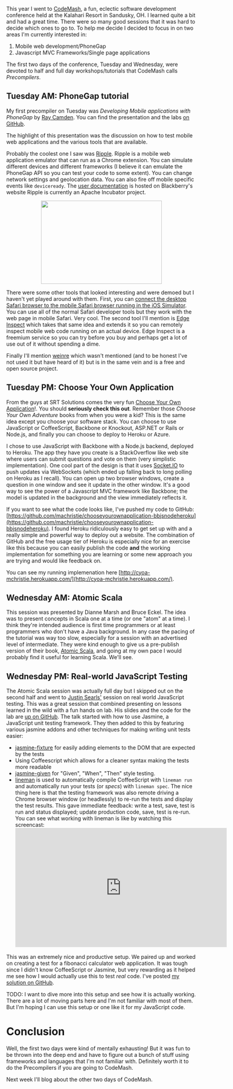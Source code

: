 <!--
vim: ts=4 sw=4 et ai tw=80:
# CodeMash 2013 Part I: Precompilers
-->

This year I went to [CodeMash](http://codemash.org/), a fun, eclectic software
development conference held at the Kalahari Resort in Sandusky, OH. I learned
quite a bit and had a great time. There were so many good sessions that it was
hard to decide which ones to go to. To help me decide I decided to focus in on
two areas I'm currently interested in:

1. Mobile web development/PhoneGap
2. Javascript MVC Frameworks/Single page applications

The first two days of the conference, Tuesday and Wednesday, were devoted to
half and full day workshops/tutorials that CodeMash calls *Precompilers*.  

## Tuesday AM: PhoneGap tutorial

My first precompiler on Tuesday was *Developing Mobile applications with
PhoneGap* by [Ray Camden](http://www.raymondcamden.com/). You can find the
presentation and the labs [on
GitHub](https://github.com/cfjedimaster/DevelopingMobileAppsWithPhoneGap).

The highlight of this presentation was the discussion on how to test mobile web
applications and the various tools that are available.

Probably the coolest one I saw was
[Ripple](https://github.com/blackberry/Ripple-UI). Ripple is a mobile web
application emulator that can run as a Chrome extension. You can simulate
different devices and different frameworks (I believe it can emulate the
PhoneGap API so you can test your code to some extent). You can change network
settings and geolocation data.  You can also fire off mobile specific events
like `deviceready`. The [user
documentation](https://developer.blackberry.com/html5/documentation/getting_started_with_ripple_1866966_11.html)
is hosted on Blackberry's website Ripple is currently an Apache Incubator
project.


<div class="separator" style="clear: both; text-align: center;">
<a href="http://2.bp.blogspot.com/-8GKFI9XA0h8/UQHbjDFqb6I/AAAAAAAABXE/gG1gvGncuGY/s1600/ripple3.png" imageanchor="1" style="margin-left:1em; margin-right:1em"><img border="0" height="220" width="320" src="http://2.bp.blogspot.com/-8GKFI9XA0h8/UQHbjDFqb6I/AAAAAAAABXE/gG1gvGncuGY/s320/ripple3.png" /></a></div>

There were some other tools that looked interesting and were demoed but I
haven't yet played around with them. First, you can [connect the desktop Safari
browser to the mobile Safari browser running in the iOS
Simulator](http://moduscreate.com/enable-remote-web-inspector-in-ios-6/). You
can use all of the normal Safari developer tools but they work with the web page
in mobile Safari.  Very cool. The second tool I'll mention is [Edge
Inspect](http://html.adobe.com/edge/inspect/) which takes that same idea and
extends it so you can remotely inspect mobile web code running on an actual
device. Edge Inspect is a freemium service so you can try before you buy and
perhaps get a lot of use out of it without spending a dime.

Finally I'll mention
[weinre](http://people.apache.org/~pmuellr/weinre/docs/latest/) which wasn't
mentioned (and to be honest I've not used it but have heard of it) but is in the
same vein and is a free and open source project.


## Tuesday PM: Choose Your Own Application

From the guys at SRT Solutions comes the very fun [Choose Your Own
Application](http://chooseyourownapplication.com/)!.  You should **seriously
check this out**. Remember those *Choose Your Own Adventure* books from when you
were a kid? This is the same idea except you choose your software stack. You can
choose to use JavaScript or CoffeeScript, Backbone or Knockout, ASP.NET or Rails
or Node.js, and finally you can choose to deploy to Heroku or Azure.

I chose to use JavaScript with Backbone with a Node.js backend, deployed to
Heroku. The app they have you create is a StackOverflow like web site where
users can submit questions and vote on them (very simplistic implementation).
One cool part of the design is that it uses [Socket.IO](http://socket.io) to
push updates via WebSockets (which ended up falling back to long polling on
Heroku as I recall). You can open up two browser windows, create a question in
one window and see it update in the other window. It's a good way to see the
power of a Javascript MVC framework like Backbone; the model is updated
in the background and the view immediately reflects it.

If you want to see what the code looks like, I've pushed my code to GitHub:
[https://github.com/machristie/chooseyourownapplication-bbjsnodeheroku](https://github.com/machristie/chooseyourownapplication-bbjsnodeheroku).
I found Heroku ridiculously easy to get set up with and a really simple and
powerful way to deploy out a website.  The combination of GitHub and the free
usage tier of Heroku is especially nice for an exercise like this because you
can easily publish the code **and** the working implementation for something you
are learning or some new approach you are trying and would like feedback on.

You can see my running implemenation here
[http://cyoa-mchristie.herokuapp.com/](http://cyoa-mchristie.herokuapp.com/).

## Wednesday AM: Atomic Scala

This session was presented by Dianne Marsh and Bruce Eckel. The idea was to
present concepts in Scala one at a time (or one "atom" at a time). I think
they're intended audience is first time programmers or at least programmers who
don't have a Java background. In any case the pacing of the tutorial was way too
slow, especially for a session with an advertised level of intermediate. They
were kind enough to give us a pre-publish version of their book, [Atomic
Scala](http://www.atomicscala.com), and going at my own pace I would probably
find it useful for learning Scala.  We'll see.

## Wednesday PM: Real-world JavaScript Testing

The Atomic Scala session was actually full day but I skipped out on the second
half and went to [Justin Searls'](https://twitter.com/searls) session on real
world JavaScript testing. This was a great session that combined presenting on
lessons learned in the wild with a fun hands on lab. His slides and the code for
the lab are [up on
GitHub](https://github.com/searls/codemash-jasmine-precompiler). 
The talk started with how to use Jasmine, a JavaScript unit testing framework.
They then added to this by featuring various jasmine addons and other techniques
for making writing unit tests easier:

* [jasmine-fixture](https://github.com/searls/jasmine-fixture) for easily adding
  elements to the DOM that are expected by the tests
* Using Coffeescript which allows for a cleaner syntax making the tests more
  readable
* [jasmine-given](https://github.com/searls/jasmine-given) for "Given", "When",
  "Then" style testing.
* [lineman](https://github.com/testdouble/lineman) is used to automatically
  compile CoffeeScript with `lineman run` and automatically run your tests (or
  *specs*) with `lineman spec`. The nice thing here is that the testing
  framework was also remote driving a Chrome browser window (or headlessly) to
  re-run the tests and display the test results. This gave immediate feedback:
  write a test, save, test is run and status displayed; update production code,
  save, test is re-run. You can see what working with lineman is like by
  watching this screencast: 
  <iframe width="560" height="315"
  src="http://www.youtube.com/embed/BmZ4XRErYAI" frameborder="0"
  allowfullscreen></iframe>

This was an extremely nice and productive setup. We paired up and worked on
creating a test for a fibonacci calculator web application. It was tough since I
didn't know CoffeeScript or Jasmine, but very rewarding as it helped me see how
I would actually use this to test *real* code.  I've posted [my solution on
GitHub](https://github.com/machristie/codemash-jasmine-precompiler).

TODO: I want to dive more into this setup and see how it is actually working.
There are a lot of moving parts here and I'm not familiar with most of them. But
I'm hoping I can use this setup or one like it for my JavaScript code.

# Conclusion

Well, the first two days were kind of mentally exhausting!  But it was fun to be
thrown into the deep end and have to figure out a bunch of stuff using
frameworks and languages that I'm not familiar with. Definitely worth it to do
the Precompilers if you are going to CodeMash.

Next week I'll blog about the other two days of CodeMash.
